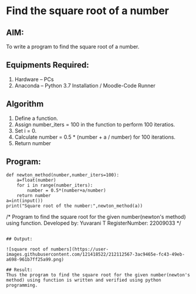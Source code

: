 # Find the square root of a number

## AIM:
To write a program to find the square root of a number.

## Equipments Required:
1. Hardware – PCs
2. Anaconda – Python 3.7 Installation / Moodle-Code Runner

## Algorithm
1. Define a function.
2. Assign number_iters = 100 in the function to perform 100 iteratios.
3. Set i = 0.
4. Calculate  number = 0.5 * (number + a / number) for 100 iterations.
5. Return number

## Program:
```
def newton_method(number,number_iters=100):
    a=float(number)
    for i in range(number_iters):
        number = 0.5*(number+a/number)
    return number
a=int(input())
print("Square root of the number:",newton_method(a))
```
/*
Program to find the square root for the given number(newton's method) using function.
Developed by: Yuvarani T
RegisterNumber: 22009033 
*/
```

## Output:

![square root of numbers](https://user-images.githubusercontent.com/121418522/212112567-3ac9465e-fc43-49eb-a698-961b7ff25a99.png)

## Result:
Thus the program to find the square root for the given number(newton's method) using function is written and verified using python programming.
